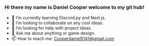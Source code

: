 ### Hi there my name is Daniel Cooper welcome to my git hub!

- 🌱 I’m currently learning Discord.py and Next.js.
- 👯 I’m looking to collaborate on any cool ideas.
- 🤔 I’m looking for help with project ideas.
- 💬 Ask me about anything or game design.
- 📫 How to reach me: Cooperdaniel5141@gmail.com

<!--
**DannyCoop/DannyCoop** is a ✨ _special_ ✨ repository because its `README.md` (this file) appears on your GitHub profile.

Here are some ideas to get you started:




- 😄 Pronouns: ...
- ⚡ Fun fact: ...
-->
